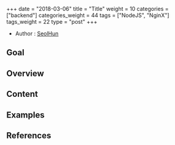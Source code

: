 +++
date = "2018-03-06"
title = "Title"
weight = 10
categories = ["backend"]
categories_weight = 44
tags = ["NodeJS", "NginX"]
tags_weight = 22
type = "post"
+++


<!--more-->
- Author : [SeolHun](https://github.com/Seolhun/)

## Goal

## Overview

## Content

## Examples

## References
